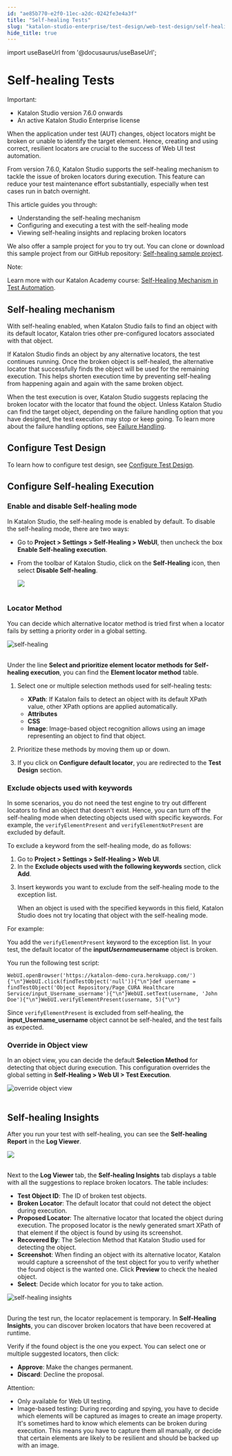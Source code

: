 ```yaml
---
id: "ae85b770-e2f0-11ec-a2dc-0242fe3e4a3f"
title: "Self-healing Tests"
slug: "katalon-studio-enterprise/test-design/web-test-design/self-healing-tests"
hide_title: true
---
```

import useBaseUrl from '@docusaurus/useBaseUrl';


# <a id="id" class="anchor_top_offset"/><a id="ariaid-title1" class="anchor_top_offset"/>Self-healing Tests

<div xmlns="http://www.w3.org/1999/xhtml" className="note important note_important"><span className="note__title">Important:</span> <ul className="ul"><li className="li">Katalon Studio version 7.6.0 onwards</li><li className="li">An active Katalon Studio Enterprise license</li></ul>
</div>
<p xmlns="http://www.w3.org/1999/xhtml" className="p">When the application under test (AUT) changes, object locators   might be broken or unable to identify the target element. Hence,   creating and using correct, resilient locators are crucial to the   success of Web UI test automation.</p> 
<p xmlns="http://www.w3.org/1999/xhtml" className="p">From version 7.6.0, Katalon Studio supports the self-healing   mechanism to tackle the issue of broken locators during execution.   This feature can reduce your test maintenance effort substantially,   especially when test cases run in batch overnight.</p> 
<p xmlns="http://www.w3.org/1999/xhtml" className="p">This article guides you through:</p> 
<ul xmlns="http://www.w3.org/1999/xhtml" className="ul"><li className="li">Understanding the self-healing mechanism</li><li className="li">Configuring and executing a test with the self-healing     mode</li><li className="li">Viewing self-healing insights and replacing broken     locators</li></ul> 
<p xmlns="http://www.w3.org/1999/xhtml" className="p">We also offer a sample project for you to try out. You can clone   or download this sample project from our GitHub repository: <a className="xref j-external-link" href="https://github.com/katalon-studio/self-healing-demo#self-healing-sample-project" target="_blank">Self-healing     sample project</a>.</p> 
<div xmlns="http://www.w3.org/1999/xhtml" className="note note note_note"><span className="note__title">Note:</span> 
  <p className="p">Learn more with our Katalon Academy course: <a className="xref j-external-link" href="https://academy.katalon.com/courses/self-healing-testing/?utm_source=kat_docs&utm_medium=self_healing_tests" target="_blank">Self-Healing
      Mechanism in Test Automation</a>.</p>
</div>
    

## <a id="id_1" class="anchor_top_offset"/>Self-healing mechanism

    
      
<p xmlns="http://www.w3.org/1999/xhtml" className="p">With self-healing enabled, when Katalon Studio fails to find an   object with its default locator, Katalon tries other pre-configured   locators associated with that object.</p> 
      
<p xmlns="http://www.w3.org/1999/xhtml" className="p">If Katalon Studio finds an object by any alternative locators,   the test continues running. Once the broken object is self-healed,   the alternative locator that successfully finds the object will be   used for the remaining execution. This helps shorten execution time   by preventing self-healing from happening again and again with the   same broken object.</p> 
      
<p xmlns="http://www.w3.org/1999/xhtml" className="p">When the test execution is over, Katalon Studio suggests   replacing the broken locator with the locator that found the   object. Unless Katalon Studio can find the target object, depending   on the failure handling option that you have designed, the test   execution may stop or keep going. To learn more about the failure   handling options, see <a className="xref" href="/docs/katalon-studio-enterprise/error-management/test-maintenance/failure-handling">Failure     Handling</a>.</p> 
    
  
    

## <a id="id_2" class="anchor_top_offset"/>Configure Test Design

    
      
<p xmlns="http://www.w3.org/1999/xhtml" className="p">To learn how to configure test design, see <a className="xref j-external-link" href="http://docs.katalon.com/katalon-studio/docs/web-selection-methods.html#configure-test-design" target="_blank">Configure     Test Design</a>.</p> 
    
  
    

## <a id="id_3" class="anchor_top_offset"/>Configure Self-healing Execution

    
                  

### <a id="id_4" class="anchor_top_offset"/>Enable and disable Self-healing mode

<p xmlns="http://www.w3.org/1999/xhtml" className="p">In Katalon Studio, the self-healing mode is enabled by default.   To disable the self-healing mode, there are two ways:</p> 
<ul xmlns="http://www.w3.org/1999/xhtml" className="ul"><li className="li">Go to <strong className="ph b">Project &gt; Settings &gt; Self-Healing &gt;       WebUI</strong>, then uncheck the box <strong className="ph b">Enable Self-healing       execution</strong>.</li><li className="li">     <p className="p">From the toolbar of Katalon Studio, click on the       <strong className="ph b">Self-Healing</strong> icon, then select <strong className="ph b">Disable         Self-healing</strong>.</p>     <p className="p">       <img className="image" src={useBaseUrl("https://github.com/katalon-studio/docs-images/raw/master/katalon-studio/docs/self-healing/selfhealing-icon.png")} width={250} /><br /><br />     </p>   </li></ul> 

### <a id="id_5" class="anchor_top_offset"/>Locator Method

<p xmlns="http://www.w3.org/1999/xhtml" className="p">You can decide which alternative locator method is tried first   when a locator fails by setting a priority order in a global   setting.</p> 
<p xmlns="http://www.w3.org/1999/xhtml" className="p">   <img className="image" src={useBaseUrl("https://github.com/katalon-studio/docs-images/raw/master/katalon-studio/docs/self-healing/self-healing-settings.png")} width={850} alt="self-healing" /><br /><br /> </p> 
<p xmlns="http://www.w3.org/1999/xhtml" className="p">Under the line <strong className="ph b">Select and prioritize element locator     methods for Self-healing execution</strong>, you can find the   <strong className="ph b">Element locator method</strong> table.</p> 
<ol xmlns="http://www.w3.org/1999/xhtml" className="ol"><li className="li">     <p className="p">Select one or multiple selection methods used for self-healing       tests:</p>     <ul className="ul"><li className="li">         <strong className="ph b">XPath</strong>: If Katalon fails to detect an object         with its default XPath value, other XPath options are applied         automatically.</li><li className="li">         <strong className="ph b">Attributes</strong>       </li><li className="li">         <strong className="ph b">CSS</strong>       </li><li className="li">         <strong className="ph b">Image</strong>: Image-based object recognition allows         using an image representing an object to find that object.</li></ul>   </li><li className="li">     <p className="p">Prioritize these methods by moving them up or down.</p>   </li><li className="li">     <p className="p">If you click on <strong className="ph b">Configure default locator</strong>, you       are redirected to the <strong className="ph b">Test Design</strong> section.</p>   </li></ol> 

### <a id="id_6" class="anchor_top_offset"/>Exclude objects used with keywords

<p xmlns="http://www.w3.org/1999/xhtml" className="p">In some scenarios, you do not need the test engine to try out   different locators to find an object that doesn't exist. Hence, you   can turn off the self-healing mode when detecting objects used with   specific keywords. For example, the   <code className="ph codeph">verifyElementPresent</code> and   <code className="ph codeph">verifyElementNotPresent</code> are excluded by default.</p> 
<p xmlns="http://www.w3.org/1999/xhtml" className="p">To exclude a keyword from the self-healing mode, do as   follows:</p> 
<ol xmlns="http://www.w3.org/1999/xhtml" className="ol"><li className="li">Go to <strong className="ph b">Project &gt; Settings &gt; Self-Healing &gt; Web       UI</strong>.</li><li className="li">In the <strong className="ph b">Exclude objects used with the following       keywords</strong> section, click <strong className="ph b">Add</strong>.</li><li className="li">     <p className="p">Insert keywords you want to exclude from the self-healing mode       to the exception list.</p>     <p className="p">When an object is used with the specified keywords in this       field, Katalon Studio does not try locating that object with the       self-healing mode.</p>   </li></ol> 
<p xmlns="http://www.w3.org/1999/xhtml" className="p">For example:</p> 
<p xmlns="http://www.w3.org/1999/xhtml" className="p">You add the <code className="ph codeph">verifyElementPresent</code> keyword to the   exception list. In your test, the default locator of the   <strong className="ph b">input<em className="ph i">Username</em>username</strong> object is   broken.</p> 
<p xmlns="http://www.w3.org/1999/xhtml" className="p">You run the following test script:</p> 
<pre xmlns="http://www.w3.org/1999/xhtml" className="pre codeblock"><code>WebUI.openBrowser('https://katalon-demo-cura.herokuapp.com/'){"\n"}WebUI.click(findTestObject('null')){"\n"}def username = findTestObject('Object Repository/Page_CURA Healthcare Service/input_Username_username'){"\n"}WebUI.setText(username, 'John Doe'){"\n"}WebUI.verifyElementPresent(username, 5){"\n"}</code></pre> 
<p xmlns="http://www.w3.org/1999/xhtml" className="p">Since <code className="ph codeph">verifyElementPresent</code> is excluded from   self-healing, the <strong className="ph b">input_Username<em className="ph i">_</em>username</strong>   object cannot be self-healed, and the test fails as expected.</p> 

### <a id="id_7" class="anchor_top_offset"/>Override in Object view

<p xmlns="http://www.w3.org/1999/xhtml" className="p">In an object view, you can decide the default <strong className="ph b">Selection     Method</strong> for detecting that object during execution. This   configuration overrides the global setting in <strong className="ph b">Self-Healing     &gt; Web UI &gt; Test Execution</strong>.</p> 
<p xmlns="http://www.w3.org/1999/xhtml" className="p">   <img className="image" src={useBaseUrl("https://github.com/katalon-studio/docs-images/raw/master/katalon-studio/docs/self-healing/Override-object-view.png")} width={700} alt="override object view" /><br /><br /> </p> 

## <a id="id_8" class="anchor_top_offset"/>Self-healing Insights

<p xmlns="http://www.w3.org/1999/xhtml" className="p">After you run your test with self-healing, you can see the   <strong className="ph b">Self-healing Report</strong> in the <strong className="ph b">Log     Viewer</strong>.</p> 
<p xmlns="http://www.w3.org/1999/xhtml" className="p">   <img className="image" src={useBaseUrl("https://github.com/katalon-studio/docs-images/raw/master/katalon-studio/docs/self-healing/self-healing-report.png")} width={850} /><br /><br /> </p> 
<p xmlns="http://www.w3.org/1999/xhtml" className="p">Next to the <strong className="ph b">Log Viewer</strong> tab, the   <strong className="ph b">Self-healing Insights</strong> tab displays a table with   all the suggestions to replace broken locators. The table   includes:</p> 
<ul xmlns="http://www.w3.org/1999/xhtml" className="ul"><li className="li">     <strong className="ph b">Test Object ID</strong>: The ID of broken test     objects.</li><li className="li">     <strong className="ph b">Broken Locator</strong>: The default locator that could     not detect the object during execution.</li><li className="li">     <strong className="ph b">Proposed Locator</strong>: The alternative locator that     located the object during execution. The proposed locator is the     newly generated smart XPath of that element if the object is found     by using its screenshot.</li><li className="li">     <strong className="ph b">Recovered By</strong>: The Selection Method that     Katalon Studio used for detecting the object.</li><li className="li">     <strong className="ph b">Screenshot</strong>: When finding an object with its     alternative locator, Katalon would capture a screenshot of the test     object for you to verify whether the found object is the wanted     one. Click <strong className="ph b">Preview</strong> to check the healed     object.</li><li className="li">     <strong className="ph b">Select</strong>: Decide which locator for you to take     action.</li></ul> 
<p xmlns="http://www.w3.org/1999/xhtml" className="p">   <img className="image" src={useBaseUrl("https://github.com/katalon-studio/docs-images/raw/master/katalon-studio/docs/self-healing/self-healing-insights-766.png")} width={850} alt="self-healing insights" /><br /><br /> </p> 
<p xmlns="http://www.w3.org/1999/xhtml" className="p">During the test run, the locator replacement is temporary. In   <strong className="ph b">Self-Healing Insights</strong>, you can discover broken   locators that have been recovered at runtime.</p> 
<p xmlns="http://www.w3.org/1999/xhtml" className="p">Verify if the found object is the one you expect. You can select   one or multiple suggested locators, then click:</p> 
<ul xmlns="http://www.w3.org/1999/xhtml" className="ul"><li className="li">     <strong className="ph b">Approve</strong>: Make the changes permanent.</li><li className="li">     <strong className="ph b">Discard</strong>: Decline the proposal.</li></ul> 
<div xmlns="http://www.w3.org/1999/xhtml" className="note attention note_attention"><span className="note__title">Attention:</span> 
  <ul className="ul"><li className="li">Only available for Web UI testing.</li><li className="li">Image-based testing: During recording and spying, you have to
      decide which elements will be captured as images to create an image
      property. It's sometimes hard to know which elements can be broken
      during execution. This means you have to capture them all manually,
      or decide that certain elements are likely to be resilient and
      should be backed up with an image.</li></ul>
</div>
